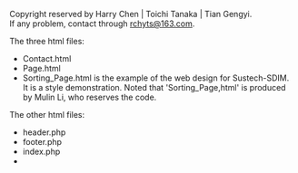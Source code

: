 Copyright reserved by Harry Chen | Toichi Tanaka | Tian Gengyi.  
If any problem, contact through rchyts@163.com.

The three html files:
+ Contact.html
+ Page.html
+ Sorting_Page.html
is the example of the web design for Sustech-SDIM. It is a style demonstration. Noted that 'Sorting_Page,html' is produced by Mulin Li, who reserves the code.

The other html files:
+ header.php
+ footer.php
+ index.php
+ 
